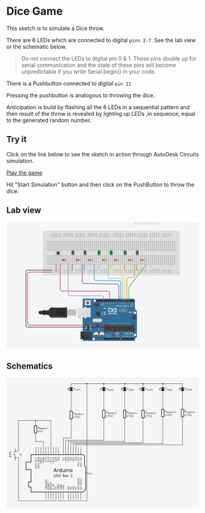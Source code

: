 # Dice Game

This sketch is to simulate a Dice throw.

There are 6 LEDs which are connected to digital `pins 2-7`. See
the lab view or the schematic below.
> Do not connect the LEDs to digital pin 0 & 1. These pins double up for serial communication and the state of these pins will become unpredictable if you write Serial.begin() in your code.

There is a Pushbutton connected to digital `pin 11`

Pressing the pushbutton is analogous to throwing the dice.

Anticipation is build by flashing all the 6 LEDs in a sequential pattern and then result of the throw is revealed by lighting up LEDs ,in sequence, equal to the generated random number.

## Try it
Click on the link below to see the sketch in action through AutoDesk Circuits simulation.

[Play the game](https://circuits.io/circuits/5296490-dice-game/embed#breadboard)

Hit "Start Simulation" button and then click on the PushButton to throw the dice.

## Lab view
![labView](resources/labView.png)

## Schematics
![schematics](resources/schematicsView.png)
